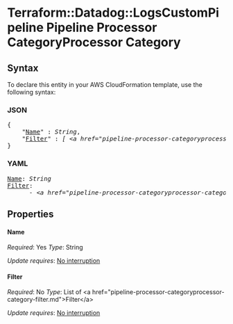 # Terraform::Datadog::LogsCustomPipeline Pipeline Processor CategoryProcessor Category

## Syntax

To declare this entity in your AWS CloudFormation template, use the following syntax:

### JSON

<pre>
{
    "<a href="#name" title="Name">Name</a>" : <i>String</i>,
    "<a href="#filter" title="Filter">Filter</a>" : <i>[ &lt;a href=&#34;pipeline-processor-categoryprocessor-category-filter.md&#34;&gt;Filter&lt;/a&gt;, ... ]</i>
}
</pre>

### YAML

<pre>
<a href="#name" title="Name">Name</a>: <i>String</i>
<a href="#filter" title="Filter">Filter</a>: <i>
      - &lt;a href=&#34;pipeline-processor-categoryprocessor-category-filter.md&#34;&gt;Filter&lt;/a&gt;</i>
</pre>

## Properties

#### Name

_Required_: Yes
_Type_: String

_Update requires_: [No interruption](https://docs.aws.amazon.com/AWSCloudFormation/latest/UserGuide/using-cfn-updating-stacks-update-behaviors.html#update-no-interrupt)

#### Filter

_Required_: No
_Type_: List of &lt;a href=&#34;pipeline-processor-categoryprocessor-category-filter.md&#34;&gt;Filter&lt;/a&gt;

_Update requires_: [No interruption](https://docs.aws.amazon.com/AWSCloudFormation/latest/UserGuide/using-cfn-updating-stacks-update-behaviors.html#update-no-interrupt)

